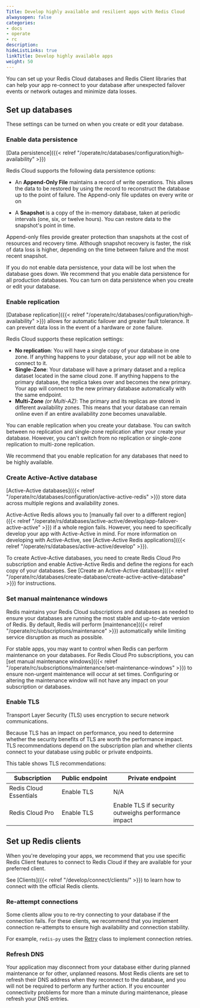 ```yaml
---
Title: Develop highly available and resilient apps with Redis Cloud 
alwaysopen: false
categories:
- docs
- operate
- rc
description: 
hideListLinks: true
linkTitle: Develop highly available apps
weight: 50
---
```


You can set up your Redis Cloud databases and Redis Client libraries that can help your app re-connect to your database after unexpected failover events or network outages and minimize data losses. 

## Set up databases

These settings can be turned on when you create or edit your database. 

### Enable data persistence

[Data persistence]({{< relref "/operate/rc/databases/configuration/high-availability" >}})

Redis Cloud supports the following data persistence options:

- An **Append-Only File** maintains a record of write operations. This allows the data to be restored by using the record to reconstruct the database up to the point of failure. The Append-only file updates on every write or on

- A **Snapshot** is a copy of the in-memory database, taken at periodic intervals (one, six, or twelve hours). You can restore data to the snapshot's point in time. 

Append-only files provide greater protection than snapshots at the cost of resources and recovery time. 
Although snapshot recovery is faster, the risk of data loss is higher, depending on the time between failure and the most recent snapshot.

If you do not enable data persistence, your data will be lost when the database goes down. We recommend that you enable data persistence for all production databases. You can turn on data persistence when you create or edit your database. 

### Enable replication

[Database replication]({{< relref "/operate/rc/databases/configuration/high-availability" >}}) allows for automatic failover and greater fault tolerance. It can prevent data loss in the event of a hardware or zone failure. 

Redis Cloud supports these replication settings:

- **No replication**: You will have a single copy of your database in one zone. If anything happens to your database, your app will not be able to connect to it. 
- **Single-Zone**: Your database will have a primary dataset and a replica dataset located in the same cloud zone. If anything happens to the primary database, the replica takes over and becomes the new primary. Your app will connect to the new primary database automatically with the same endpoint.
- **Multi-Zone** _(or Multi-AZ)_: The primary and its replicas are stored in different availability zones. This means that your database can remain online even if an entire availability zone becomes unavailable.

You can enable replication when you create your database. You can switch between no replication and single-zone replication after your create your database. However, you can't switch from no replication or single-zone replication to multi-zone replication.

We recommend that you enable replication for any databases that need to be highly available.

### Create Active-Active database

[Active-Active databases]({{< relref "/operate/rc/databases/configuration/active-active-redis" >}}) store data across multiple regions and availability zones.

Active-Active Redis allows you to [manually fail over to a different region]({{< relref "/operate/rs/databases/active-active/develop/app-failover-active-active" >}}) if a whole region fails. However, you need to specifically develop your app with Active-Active in mind. For more information on developing with Active-Active, see [Active-Active Redis applications]({{< relref "/operate/rs/databases/active-active/develop" >}}).

To create Active-Active databases, you need to create Redis Cloud Pro subscription and enable Active-Active Redis and define the regions for each copy of your databases. See [Create an Active-Active database]({{< relref "/operate/rc/databases/create-database/create-active-active-database" >}}) for instructions.

### Set manual maintenance windows

Redis maintains your Redis Cloud subscriptions and databases as needed to ensure your databases are running the most stable and up-to-date version of Redis. By default, Redis will perform [maintenance]({{< relref "/operate/rc/subscriptions/maintenance" >}}) automatically while limiting service disruption as much as possible.

For stable apps, you may want to control when Redis can perform maintenance on your databases. For Redis Cloud Pro subscriptions, you can [set manual maintenance windows]({{< relref "/operate/rc/subscriptions/maintenance/set-maintenance-windows" >}}) to ensure non-urgent maintenance will occur at set times. Configuring or altering the maintenance window will not have any impact on your subscription or databases.

### Enable TLS

Transport Layer Security (TLS) uses encryption to secure network communications. 

Because TLS has an impact on performance, you need to determine whether the security benefits of TLS are worth the performance impact. TLS recommendations depend on the subscription plan and whether clients connect to your database using public or private endpoints.

This table shows TLS recommendations:

| Subscription | Public&nbsp;endpoint | Private endpoint |
|--------------|----------------------|------------|
| Redis Cloud Essentials        | Enable TLS           | N/A |
| Redis Cloud Pro     | Enable TLS           | Enable TLS if security outweighs performance impact |

## Set up Redis clients

When you're developing your apps, we recommend that you use specific Redis Client features to connect to Redis Cloud if they are available for your preferred client.

See [Clients]({{< relref "/develop/connect/clients/" >}}) to learn how to connect with the official Redis clients.

### Re-attempt connections

Some clients allow you to re-try connecting to your database if the connection fails. For these clients, we recommend that you implement connection re-attempts to ensure high availability and connection stability. 

For example, `redis-py` uses the [Retry](https://redis-py.readthedocs.io/en/stable/retry.html) class to implement connection retries.

### Refresh DNS

Your application may disconnect from your database either during planned maintenance or for other, unplanned reasons. Most Redis clients are set to refresh their DNS address when they reconnect to the database, and you will not be required to perform any further action. If you encounter connectivity problems for more than a minute during maintenance, please refresh your DNS entries. 